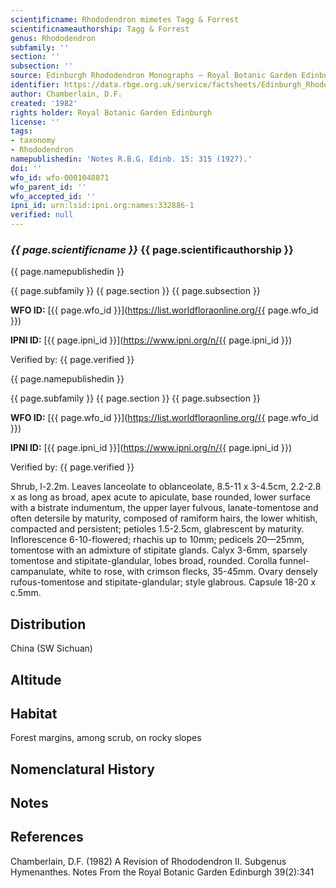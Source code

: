 ```yaml
---
scientificname: Rhododendron mimetes Tagg & Forrest
scientificnameauthorship: Tagg & Forrest
genus: Rhododendron
subfamily: ''
section: ''
subsection: ''
source: Edinburgh Rhododendron Monographs – Royal Botanic Garden Edinburgh
identifier: https://data.rbge.org.uk/service/factsheets/Edinburgh_Rhododendron_Monographs.xhtml
author: Chamberlain, D.F.
created: '1982'
rights holder: Royal Botanic Garden Edinburgh
license: ''
tags:
- taxonomy
- Rhododendron
namepublishedin: 'Notes R.B.G. Edinb. 15: 315 (1927).'
doi: ''
wfo_id: wfo-0001048871
wfo_parent_id: ''
wfo_accepted_id: ''
ipni_id: urn:lsid:ipni.org:names:332886-1
verified: null
---
```

### _{{ page.scientificname }}_ {{ page.scientificauthorship }}
 {{ page.namepublishedin }}

{{ page.subfamily }} {{ page.section }} {{ page.subsection }}

**WFO ID:** [{{ page.wfo_id }}](https://list.worldfloraonline.org/{{ page.wfo_id }})

**IPNI ID:** [{{ page.ipni_id }}](https://www.ipni.org/n/{{ page.ipni_id }})

Verified by: {{ page.verified }}

 {{ page.namepublishedin }}

{{ page.subfamily }} {{ page.section }} {{ page.subsection }}

**WFO ID:** [{{ page.wfo_id }}](https://list.worldfloraonline.org/{{ page.wfo_id }})

**IPNI ID:** [{{ page.ipni_id }}](https://www.ipni.org/n/{{ page.ipni_id }})

Verified by: {{ page.verified }}



Shrub, l-2.2m. Leaves lanceolate to oblanceolate, 8.5-11 x 3-4.5cm, 2.2-2.8 x as long as broad, apex acute to apiculate, base rounded, lower surface with a bistrate indumentum, the upper layer fulvous, lanate-tomentose and often detersile by maturity, composed of ramiform hairs, the lower whitish, compacted and persistent; petioles 1.5-2.5cm, glabrescent by maturity. Inflorescence 6-10-flowered; rhachis up to 10mm; pedicels 20—25mm, tomentose with an admixture of stipitate glands. Calyx 3-6mm, sparsely tomentose and stipitate-glandular, lobes broad, rounded. Corolla funnel-campanulate, white to rose, with crimson flecks, 35-45mm. Ovary densely rufous-tomentose and stipitate-glandular; style glabrous. Capsule 18-20 x c.5mm.

## Distribution
China (SW Sichuan)

## Altitude


## Habitat
Forest margins, among scrub, on rocky slopes

## Nomenclatural History

                       
## Notes


## References

Chamberlain, D.F. (1982) A Revision of Rhododendron II. Subgenus Hymenanthes. Notes From the Royal Botanic Garden Edinburgh 39(2):341
